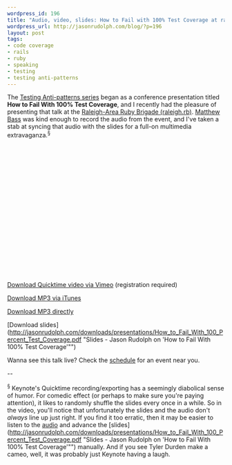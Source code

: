 ```yaml
---
wordpress_id: 196
title: "Audio, video, slides: How to Fail with 100% Test Coverage at raleigh.rb"
wordpress_url: http://jasonrudolph.com/blog/?p=196
layout: post
tags:
- code coverage
- rails
- ruby
- speaking
- testing
- testing anti-patterns
---
```

The [Testing Anti-patterns series](http://jasonrudolph.com/blog/testing-anti-patterns-how-to-fail-with-100-test-coverage/ "jasonrudolph.com/blog - Testing Anti-patterns: How to Fail With 100% Test Coverage") began as a conference presentation titled **How to Fail With 100% Test Coverage**, and I recently had the pleasure of presenting that talk at the [Raleigh-Area Ruby Brigade (raleigh.rb)](http://ruby.meetup.com/3/calendar/7849526/ "Raleigh-area Ruby Brigade August Meeting - Jason Rudolph on 'How to Fail With 100% Test Coverage'").  [Matthew Bass](http://matthewbass.com "matthewbass.com") was kind enough to record the audio from the event, and I've taken a stab at syncing that audio with the slides for a full-on multimedia extravaganza.<sup>&sect;</sup>

<object width="400" height="302">	<param name="allowfullscreen" value="true" />	<param name="allowscriptaccess" value="always" />	<param name="movie" value="http://vimeo.com/moogaloop.swf?clip_id=1683910&amp;server=vimeo.com&amp;show_title=1&amp;show_byline=1&amp;show_portrait=0&amp;color=59a5d1&amp;fullscreen=1" />	<embed src="http://vimeo.com/moogaloop.swf?clip_id=1683910&amp;server=vimeo.com&amp;show_title=1&amp;show_byline=1&amp;show_portrait=0&amp;color=59a5d1&amp;fullscreen=1" type="application/x-shockwave-flash" allowfullscreen="true" allowscriptaccess="always" width="400" height="302"></embed></object><br />

[Download Quicktime video via Vimeo](http://vimeo.com/1683910?pg=embed&amp;sec=1683910 "How To Fail With 100% Test Coverage on Vimeo") (registration required)

[Download MP3 via iTunes](http://phobos.apple.com/WebObjects/MZStore.woa/wa/viewPodcast?i=34717809&amp;id=273853776 "raleigh.rb Podcast on iTunes - Jason Rudolph on 'How to Fail With 100% Test Coverage'")

[Download MP3 directly](http://www.raleighrb.com/podcast/2008-08-19_how_to_fail.mp3 "raleigh.rb MP3 - Jason Rudolph on 'How to Fail With 100% Test Coverage'")

[Download slides](http://jasonrudolph.com/downloads/presentations/How_to_Fail_With_100_Percent_Test_Coverage.pdf "Slides - Jason Rudolph on 'How to Fail With 100% Test Coverage'"")

Wanna see this talk live?  Check the [schedule](http://thinkrelevance.com/events "Relevance: Events") for an event near you.

--

<sup>&sect;</sup> Keynote's Quicktime recording/exporting has a seemingly diabolical sense of humor.  For comedic effect (or perhaps to make sure you're paying attention), it likes to randomly shuffle the slides every once in a while.  So in the video, you'll notice that unfortunately the slides and the audio don't *always* line up just right.  If you find it too erratic, then it may be easier to listen to the [audio](http://www.raleighrb.com/podcast/2008-08-19_how_to_fail.mp3 "raleigh.rb MP3 - Jason Rudolph on 'How to Fail With 100% Test Coverage'") and advance the [slides](http://jasonrudolph.com/downloads/presentations/How_to_Fail_With_100_Percent_Test_Coverage.pdf "Slides - Jason Rudolph on 'How to Fail With 100% Test Coverage'"") manually.  And if you see Tyler Durden make a cameo, well, it was probably just Keynote having a laugh.
